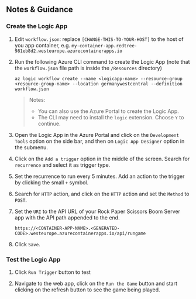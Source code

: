 ## Notes & Guidance

### Create the Logic App

1. Edit `workflow.json`: replace `[CHANGE-THIS-TO-YOUR-HOST]` to the host of you app container, e.g. `my-container-app.redtree-981eb8d2.westeurope.azurecontainerapps.io`

1.  Run the following Azure CLI command to create the Logic App (note that the `workflow.json` file path is inside the `/Resources` directory)

    ```shell
    az logic workflow create --name <logicapp-name> --resource-group <resource-group-name> --location germanywestcentral --definition workflow.json
    ```

    > Notes: 
    > - You can also use the Azure Portal to create the Logic App.
    > - The CLI may need to install the `logic` extension.  Choose `Y` to continue.



1.  Open the Logic App in the Azure Portal and click on the `Development Tools` option on the side bar, and then on `Logic App Designer` option in the submenu.

1.  Click on the `Add a trigger` option in the middle of the screen. Search for `recurrence` and select it as trigger type.

1.  Set the recurrence to run every 5 minutes. Add an action to the trigger by clicking the small `+` symbol.

1.  Search for `HTTP` action, and click on the `HTTP` action and set the `Method` to `POST`.

1.  Set the `URI` to the API URL of your Rock Paper Scissors Boom Server app with the API path appended to the end.

    ```shell
    https://<CONTAINER-APP-NAME>.<GENERATED-CODE>.westeurope.azurecontainerapps.io/api/rungame
    ```

1.  Click `Save`.

### Test the Logic App

1.  Click `Run Trigger` button to test

1.  Navigate to the web app, click on the `Run the Game` button and start clicking on the refresh button to see the game being played.
